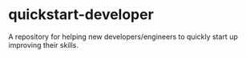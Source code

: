# quickstart-developer
A repository for helping new developers/engineers to quickly start up improving their skills.

